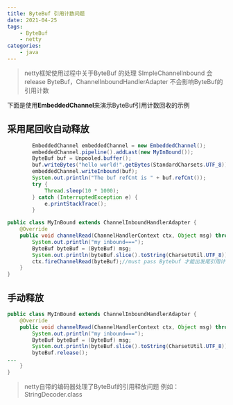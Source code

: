 ```yaml
---
title: ByteBuf 引用计数问题
date: 2021-04-25
tags: 
    - ByteBuf
    - netty
categories: 
    - java
---
```

>  netty框架使用过程中关于ByteBuf 的处理
> SImpleChannelInbound 会release ByteBuf，ChannelInboundHandlerAdapter 不会影响ByteBuf的引用计数


<!-- toc -->


下面是使用**EmbeddedChannel**来演示ByteBuf引用计数回收的示例

## 采用尾回收自动释放
```java
        EmbeddedChannel embeddedChannel = new EmbeddedChannel();
        embeddedChannel.pipeline().addLast(new MyInBound());
        ByteBuf buf = Unpooled.buffer();
        buf.writeBytes("hello world!".getBytes(StandardCharsets.UTF_8));
        embeddedChannel.writeInbound(buf);
        System.out.println("The buf refCnt is " + buf.refCnt());
        try {
            Thread.sleep(10 * 1000);
        } catch (InterruptedException e) {
            e.printStackTrace();
        }
```

```java
public class MyInBound extends ChannelInboundHandlerAdapter {
    @Override
    public void channelRead(ChannelHandlerContext ctx, Object msg) throws Exception {
        System.out.println("my inbound===");
        ByteBuf byteBuf = (ByteBuf) msg;
        System.out.println(byteBuf.slice().toString(CharsetUtil.UTF_8));
        ctx.fireChannelRead(byteBuf);//must pass Bytebuf 才能出发尾引用计数回收
    }
}
```

## 手动释放 

```java
public class MyInBound extends ChannelInboundHandlerAdapter {
    @Override
    public void channelRead(ChannelHandlerContext ctx, Object msg) throws Exception {
        System.out.println("my inbound===");
        ByteBuf byteBuf = (ByteBuf) msg;
        System.out.println(byteBuf.slice().toString(CharsetUtil.UTF_8));
        byteBuf.release();
...
    }
}
```

>  netty自带的编码器处理了ByteBuf的引用释放问题 例如：StringDecoder.class